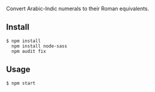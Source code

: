 

Convert Arabic-Indic numerals to their Roman equivalents.

## Install

```
$ npm install 
  npm install node-sass
  npm audit fix
```

## Usage
```
$ npm start
```
